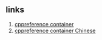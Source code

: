 ## links

1. [cppreference container](https://en.cppreference.com/w/cpp/container)
1. [cppreference container Chinese](https://zh.cppreference.com/w/cpp/container)

